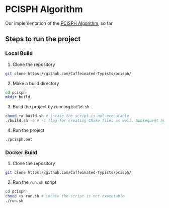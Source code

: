 # PCISPH Algorithm

Our implementation of the [PCISPH Algorithm](https://doi.org/10.1145/1576246.1531346), so far

## Steps to run the project

### Local Build
1. Clone the repository
```bash
git clone https://github.com/Caffeinated-Typists/pcisph/
```
2. Make a build directory
```bash
cd pcisph
mkdir build
```
3. Build the project by running `build.sh`
```bash
chmod +x build.sh # incase the script is not executable
./build.sh -c # -c flag for creating CMake files as well. Subsequent builds can be done without the -c flag
```
4. Run the project
```bash
./pcisph.out
```

### Docker Build
1. Clone the repository
```bash
git clone https://github.com/Caffeinated-Typists/pcisph/
```
2. Run the `run.sh` script
```bash
cd pcisph
chmod +x run.sh # incase the script is not executable
./run.sh
```
